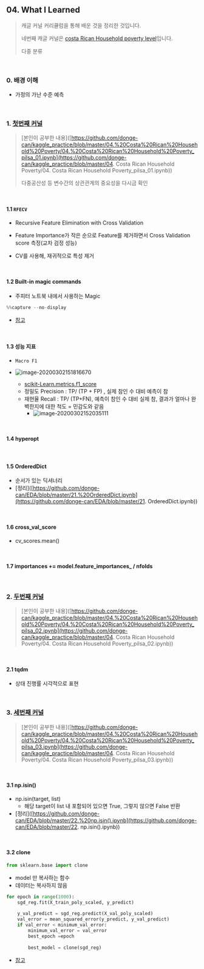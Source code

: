 ## 04. What I Learned

> 캐글 커널 커리큘럼을 통해 배운 것을 정리한 것입니다.
>
> 네번째 캐글 커널은 [costa Rican Household poverty level](https://www.kaggle.com/c/costa-rican-household-poverty-prediction)입니다.
>
> 다중 분류

<br>

### 0. 배경 이해

- 가정의 가난 수준 예측

<br>

### 1. [첫번째 커널](https://www.kaggle.com/willkoehrsen/a-complete-introduction-and-walkthrough)

> [본인이 공부한 내용]([https://github.com/donge-can/kaggle_practice/blob/master/04.%20Costa%20Rican%20Household%20Poverty/04.%20Costa%20Rican%20Household%20Poverty_pilsa_01.ipynb](https://github.com/donge-can/kaggle_practice/blob/master/04. Costa Rican Household Poverty/04. Costa Rican Household Poverty_pilsa_01.ipynb))
>
> 다중공산성 등 변수간의 상관관계의 중요성을 다시금 확인

<br>

#### 1.1 `RFECV`

- Recursive Feature Elimination with Cross Validation
- Feature Importance가 작은 순으로 Feature를 제거하면서 Cross Validation score 측정(교차 검정 성능)

- CV를 사용해, 재귀적으로 특성 제거

<br>

#### 1.2 Built-in magic commands

- 주피터 노트북 내에서 사용하는 Magic

```python
%%capture --no-display
```

- [참고](https://ipython.readthedocs.io/en/stable/interactive/magics.html)

<br>

#### 1.3 성능 지표

- `Macro F1`
- ![image-20200302151816670](C:\Users\user\AppData\Roaming\Typora\typora-user-images\image-20200302151816670.png)

  - [scikit-Learn.metrics.f1_score](https://scikit-learn.org/stable/modules/generated/sklearn.metrics.f1_score.html#sklearn.metrics.f1_score)
  - 정밀도 Precision : TP/ (TP + FP) , 실제 참인 수 대비 예측이 참
  - 재현율 Recall  : TP/ (TP+FN), 예측이 참인 수 대비 실제 참, 결과가 얼마나 완벽한지에 대한 척도 = 민감도와 같음
    - ![image-20200302152035111](C:\Users\user\AppData\Roaming\Typora\typora-user-images\image-20200302152035111.png)

<br>

#### 1.4 hyperopt

<br>

#### 1.5 OrderedDict

- 순서가 있는 딕셔너리
- [정리]([https://github.com/donge-can/EDA/blob/master/21.%20OrderedDict.ipynb](https://github.com/donge-can/EDA/blob/master/21. OrderedDict.ipynb))

<br>

#### 1.6 cross_val_score

- cv_scores.mean()

<br>

#### 1.7 importances += model.feature_importances_ / nfolds   

<br>

### 2. [두번째 커널](https://www.kaggle.com/youhanlee/3250feats-532-feats-using-shap-lb-0-436)

> [본인이 공부한 내용]([https://github.com/donge-can/kaggle_practice/blob/master/04.%20Costa%20Rican%20Household%20Poverty/04.%20Costa%20Rican%20Household%20Poverty_pilsa_02.ipynb](https://github.com/donge-can/kaggle_practice/blob/master/04. Costa Rican Household Poverty/04. Costa Rican Household Poverty_pilsa_02.ipynb))

<br>

#### 2.1 tqdm

- 상태 진행률 시각적으로 표현

<br>

### 3. [세번째  커널](https://www.kaggle.com/skooch/xgboost)

> [본인이 공부한 내용]([https://github.com/donge-can/kaggle_practice/blob/master/04.%20Costa%20Rican%20Household%20Poverty/04.%20Costa%20Rican%20Household%20Poverty_pilsa_03.ipynb](https://github.com/donge-can/kaggle_practice/blob/master/04. Costa Rican Household Poverty/04. Costa Rican Household Poverty_pilsa_03.ipynb))

<br>

#### 3.1 np.isin()

- np.isin(target, list)
  - 해당 target이 list 내 포함되어 있으면 True, 그렇지 않으면 False 반환
- [정리]([https://github.com/donge-can/EDA/blob/master/22.%20np.isin().ipynb](https://github.com/donge-can/EDA/blob/master/22. np.isin().ipynb))

<br>

#### 3.2 clone

```python
from sklearn.base import clone
```

- model 만 복사하는 함수
- 데이터는 복사하지 않음

```python
for epoch in range(1000):
    sgd_reg.fit(X_train_poly_scaled, y_predict)
    
    y_val_predict = sgd_reg.predict(X_val_poly_scaled)
    val_error = mean_squared_error(y_predict, y_val_predict)
    if val_error < minimum_val_error:
        minimum_val_error = val_error
        best_epoch =epoch
        
        best_model = clone(sgd_reg)
```

- [참고]([https://hoony-gunputer.tistory.com/entry/%ED%95%B8%EC%A6%88%EC%98%A8-%EB%A8%B8%EC%8B%A0%EB%9F%AC%EB%8B%9D-4%EA%B0%95-%EB%AA%A8%EB%8D%B8%ED%95%99%EC%8A%B5-2%ED%8E%B8](https://hoony-gunputer.tistory.com/entry/핸즈온-머신러닝-4강-모델학습-2편)) 

